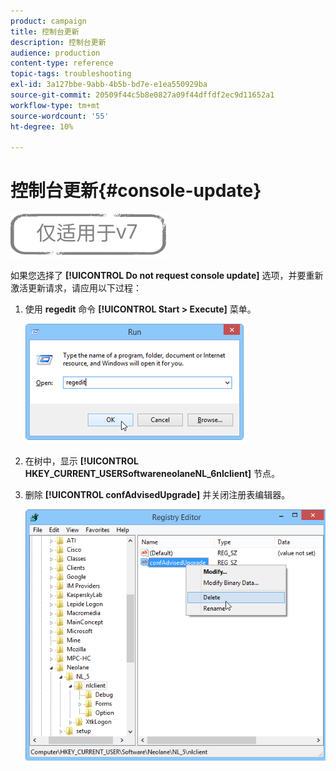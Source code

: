 ```yaml
---
product: campaign
title: 控制台更新
description: 控制台更新
audience: production
content-type: reference
topic-tags: troubleshooting
exl-id: 3a127bbe-9abb-4b5b-bd7e-e1ea550929ba
source-git-commit: 20509f44c5b8e0827a09f44dffdf2ec9d11652a1
workflow-type: tm+mt
source-wordcount: '55'
ht-degree: 10%

---
```


# 控制台更新{#console-update}

![](../../assets/v7-only.svg)

如果您选择了 **[!UICONTROL Do not request console update]** 选项，并要重新激活更新请求，请应用以下过程：

1. 使用 **regedit** 命令 **[!UICONTROL Start > Execute]** 菜单。

   ![](assets/ncs_console_update_1.png)

1. 在树中，显示 **[!UICONTROL HKEY_CURRENT_USERSoftwareneolaneNL_6nlclient]** 节点。
1. 删除 **[!UICONTROL confAdvisedUpgrade]** 并关闭注册表编辑器。

   ![](assets/ncs_console_update_2.png)
